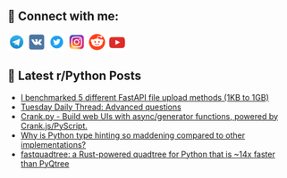 ## 🔎 Connect with me:
[<img src="https://github.com/bullbesh/bullbesh/blob/main/images/Telegram.png" width="32" height="32" />](https://t.me/bullbesh)
[<img src="https://github.com/bullbesh/bullbesh/blob/main/images/VK.png" width="32" height="32" />](https://vk.com/bullbesh)
[<img src="https://github.com/bullbesh/bullbesh/blob/main/images/Twitter.png" width="32" height="32" />](https://twitter.com/bullbesh1)
[<img src="https://github.com/bullbesh/bullbesh/blob/main/images/Instagram.png" width="32" height="32" />](https://www.instagram.com/bullbesh)
[<img src="https://github.com/bullbesh/bullbesh/blob/main/images/Reddit.png" width="32" height="32" />](https://www.reddit.com/user/bullbesh)
[<img src="https://github.com/bullbesh/bullbesh/blob/main/images/YouTube.png" width="32" height="32" />](https://www.youtube.com/channel/UCtfjRs6uzgq5mfm8S06WTcg)

## 📕 Latest r/Python Posts
<!-- BLOG-POST-LIST:START -->
- [I benchmarked 5 different FastAPI file upload methods &lpar;1KB to 1GB&rpar;](https://www.reddit.com/r/Python/comments/1o04g6v/i_benchmarked_5_different_fastapi_file_upload/)
- [Tuesday Daily Thread: Advanced questions](https://www.reddit.com/r/Python/comments/1nzznk3/tuesday_daily_thread_advanced_questions/)
- [Crank.py - Build web UIs with async/generator functions, powered by Crank.js/PyScript.](https://www.reddit.com/r/Python/comments/1nzr2bv/crankpy_build_web_uis_with_asyncgenerator/)
- [Why is Python type hinting so maddening compared to other implementations?](https://www.reddit.com/r/Python/comments/1nzl1nj/why_is_python_type_hinting_so_maddening_compared/)
- [fastquadtree: a Rust-powered quadtree for Python that is ~14x faster than PyQtree](https://www.reddit.com/r/Python/comments/1nzkswp/fastquadtree_a_rustpowered_quadtree_for_python/)
<!-- BLOG-POST-LIST:END -->
